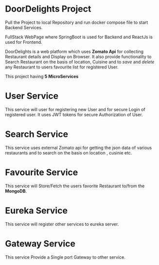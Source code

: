 # DoorDelights Project

Pull the Project to local Repository and run docker compose file to start Backend Services.

FullStack WebPage where SpringBoot is used for Backend and ReactJs is used for Frontend.

DoorDelights is a web platform which uses **Zomato Api** for collecting Restaurant details and Display on Browser. It also provide functionality to Search Restaurant on the basis of location, Cuisine and to _save_ and _delete_ any Restaurant to users favourite list for registered User.

This project having **5 MicroServices** 

# User Service
This service will user for registering new User and for secure Login of registered user. It uses JWT tokens for secure Authorization of User.

# Search Service
This service uses external Zomato api for getting the json data of various restaurants and to search on the basis on location , cusinie etc.

# Favourite Service
This service will Store/Fetch the users favorite Restaurant to/from the **MongoDB**.

# Eureka Service
This service will register other services to eureka server.

# Gateway Service
This service Provide a Single port Gateway to other service.
